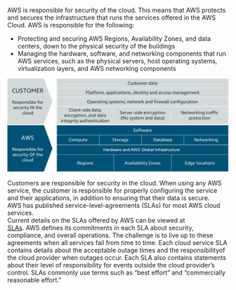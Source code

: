 AWS is responsible for security of the cloud. This means that AWS protects and secures the infrastructure that runs the services offered in the AWS Cloud. AWS is responsible for the following:

- Protecting and securing AWS Regions, Availability Zones, and data centers, down to the physical security of the buildings
- Managing the hardware, software, and networking components that run AWS services, such as the physical servers, host operating systems, virtualization layers, and AWS networking components
   
![The AWS shared responsibility model shows the division of customer responsibilities and AWS responsibilities.](Exported%20image%2020250315115712-0.png)

Customers are responsible for security in the cloud. When using any AWS service, the customer is responsible for properly configuring the service and their applications, in addition to ensuring that their data is secure.  
AWS has published service-level-agreements (SLAs) for most AWS cloud services.  
Current details on the SLAs offered by AWS can be viewed at  
[SLAs](https://aws.amazon.com/legal/service-level-agreements). AWS defines its commitments in each SLA about security, compliance, and overall operations. The challenge is to live up to these agreements when all services fail from time to time. Each cloud service SLA contains details about the acceptable outage times and the responsibilityof the cloud provider when outages occur. Each SLA also contains statements about their level of responsibility for events outside the cloud provider’s control. SLAs commonly use terms such as “best effort” and “commercially reasonable effort.”